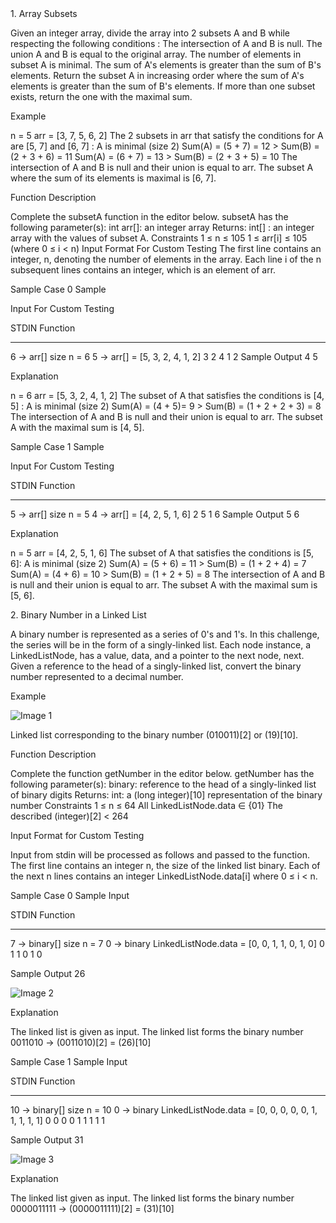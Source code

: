 <div>
 1. Array Subsets

Given an integer array, divide the array into 2 subsets A and B while respecting the following conditions :
The intersection of A and B is null.
The union A and B is equal to the original array.
The number of elements in subset A is minimal.
The sum of A's elements is greater than the sum of B's elements.
Return the subset A in increasing order where the sum of A's elements is greater than the sum of B's elements.
If more than one subset exists, return the one with the maximal sum.

Example

n = 5 arr = [3, 7, 5, 6, 2]
The 2 subsets in arr that satisfy the conditions for A are [5, 7] and [6, 7] : A is minimal (size 2)
Sum(A) = (5 + 7) = 12 > Sum(B) = (2 + 3 + 6) = 11 Sum(A) = (6 + 7) = 13 > Sum(B) = (2 + 3 + 5) = 10
The intersection of A and B is null and their union is equal to arr.
The subset A where the sum of its elements is maximal is [6, 7].

Function Description

Complete the subsetA function in the editor below.
subsetA has the following parameter(s):
int arr[]: an integer array Returns:
int[] : an integer array with the values of subset A.
Constraints 1 ≤ n ≤ 105  1 ≤ arr[i] ≤ 105 (where 0 ≤ i < n)
Input Format For Custom Testing The first line contains an integer, n, denoting the number of elements in the array.
Each line i of the n subsequent lines contains an integer, which is an element of arr.

Sample Case 0 Sample

Input For Custom Testing

STDIN Function
----- --------
6     →   arr[] size n = 6
5     →   arr[] = [5, 3, 2, 4, 1, 2]
3 2 4 1 2
Sample Output
4
5

Explanation

n = 6 arr = [5, 3, 2, 4, 1, 2]
The subset of A that satisfies the conditions is [4, 5] : A is minimal (size 2)
Sum(A) = (4 + 5)= 9 > Sum(B) = (1 + 2 + 2 +  3) = 8
The intersection of A and B is null and their union is equal to arr.
The subset A with the maximal sum is [4, 5].

Sample Case 1 Sample

Input For Custom Testing

STDIN     Function
-----     --------
5    →   arr[] size n = 5
4    →   arr[] = [4, 2, 5, 1, 6]
2 5 1 6
Sample Output
5
6

Explanation

n = 5 arr = [4, 2, 5, 1, 6]
The subset of A that satisfies the conditions is [5, 6]: A is minimal (size 2)
Sum(A) = (5 + 6) = 11 > Sum(B) = (1 + 2 + 4) = 7 Sum(A) = (4 + 6) = 10 > Sum(B) = (1 + 2 + 5) = 8
The intersection of A and B is null and their union is equal to arr.
The subset A with the maximal sum is [5, 6].
</div>

<div>
 2. Binary Number in a Linked List

A binary number is represented as a series of 0's and 1's.
In this challenge, the series will be in the form of a singly-linked list.
Each node instance, a LinkedListNode, has a value, data, and a pointer to the next node, next.
Given a reference to the head of a singly-linked list, convert the binary number represented to a decimal number.

Example

![Image 1](https://github.com/LlynS2/HackerRank_Challenges/assets/86667062/98160e37-c9e2-433b-ab6c-b65b0893c88f)


Linked list corresponding to the binary number (010011)[2] or (19)[10].

Function Description

Complete the function getNumber in the editor below.
getNumber has the following parameter(s):
binary:  reference to the head of a singly-linked list of binary digits
Returns:
int: a (long integer)[10] representation of the binary number
Constraints 1 ≤ n ≤ 64 All LinkedListNode.data ∈ {01} The described (integer)[2] < 264

Input Format for Custom Testing

Input from stdin will be processed as follows and passed to the function.
The first line contains an integer n, the size of the linked list binary.
Each of the next n lines contains an integer LinkedListNode.data[i] where 0 ≤ i < n.

Sample Case 0 Sample Input

STDIN    Function
-----    -----
7 →  binary[] size n = 7 0 →  binary LinkedListNode.data = [0, 0, 1, 1, 0, 1, 0] 0
1
1
0
1
0

Sample Output
26

![Image 2](https://github.com/LlynS2/HackerRank_Challenges/assets/86667062/38005a23-0910-476e-bff1-bf0ca951a134)

Explanation

The linked list is given as input.
The linked list forms the binary number 0011010 → (0011010)[2] = (26)[10]

Sample Case 1 Sample Input

STDIN    Function
-----    -----
10 →  binary[]
size n = 10 0     →  binary LinkedListNode.data = [0, 0, 0, 0, 0, 1, 1, 1, 1, 1] 0
0
0
0
1
1
1
1
1

Sample Output
31

![Image 3](https://github.com/LlynS2/HackerRank_Challenges/assets/86667062/dd776dc0-6b0d-4cff-b9df-b11d1e0abb6b)

Explanation

The linked list given as input.
The linked list forms the binary number 0000011111 → (0000011111)[2] = (31)[10]

</div>
